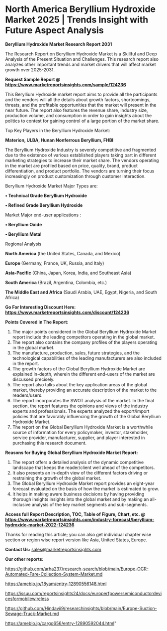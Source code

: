 # North America Beryllium Hydroxide Market 2025 | Trends Insight with Future Aspect Analysis

<strong>Beryllium Hydroxide Market Research Report 2031</strong>

The Research Report on Beryllium Hydroxide Market is a Skillful and Deep Analysis of the Present Situation and Challenges. This research report also analyzes other important trends and market drivers that will affect market growth over 2025-2031.

<strong>Request Sample Report @ <a href=https://www.marketreportsinsights.com/sample/124236>https://www.marketreportsinsights.com/sample/124236</a></strong>

This Beryllium Hydroxide market report aims to provide all the participants and the vendors will all the details about growth factors, shortcomings, threats, and the profitable opportunities that the market will present in the near future. The report also features the revenue share, industry size, production volume, and consumption in order to gain insights about the politics to contest for gaining control of a large portion of the market share.

Top Key Players in the Beryllium Hydroxide Market:

<strong>Materion, ULBA, Hunan Nonferrous Beryllium, FHBI</strong>

The Beryllium Hydroxide Industry is severely competitive and fragmented due to the existence of various established players taking part in different marketing strategies to increase their market share. The vendors operating in the market are profiled based on price, quality, brand, product differentiation, and product portfolio. The vendors are turning their focus increasingly on product customization through customer interaction.

Beryllium Hydroxide Market Major Types are:

<strong>• Technical Grade Beryllium Hydroxide

• Refined Grade Beryllium Hydroxide</strong>

Market Major end-user applications :

<strong>• Beryllium Oxide

• Beryllium Metal</strong>

Regional Analysis

</u><strong><b>North America</b></strong> (the United States, Canada, and Mexico)

<strong><b>Europe </b></strong>(Germany, France, UK, Russia, and Italy)

<strong><b>Asia-Pacific</b></strong> (China, Japan, Korea, India, and Southeast Asia)

<strong><b>South America</b></strong> (Brazil, Argentina, Colombia, etc.)

<strong><b>The Middle East and Africa</b></strong> (Saudi Arabia, UAE, Egypt, Nigeria, and South Africa)

<strong>Go For Interesting Discount Here: <a href=https://www.marketreportsinsights.com/discount/124236>https://www.marketreportsinsights.com/discount/124236</a></strong>

<strong>Points Covered in The Report:</strong>
<ol>
  <li>The major points considered in the Global Beryllium Hydroxide Market report include the leading competitors operating in the global market.</li>
  <li>The report also contains the company profiles of the players operating in the global market.</li>
  <li>The manufacture, production, sales, future strategies, and the technological capabilities of the leading manufacturers are also included in the report.</li>
  <li>The growth factors of the Global Beryllium Hydroxide Market are explained in-depth, wherein the different end-users of the market are discussed precisely.</li>
  <li>The report also talks about the key application areas of the global market, thereby providing an accurate description of the market to the readers/users.</li>
  <li>The report incorporates the SWOT analysis of the market. In the final section, the report features the opinions and views of the industry experts and professionals. The experts analyzed the export/import policies that are favorably influencing the growth of the Global Beryllium Hydroxide Market.</li>
  <li>The report on the Global Beryllium Hydroxide Market is a worthwhile source of information for every policymaker, investor, stakeholder, service provider, manufacturer, supplier, and player interested in purchasing this research document.</li>
</ol>
<strong>Reasons for Buying Global Beryllium Hydroxide Market Report:</strong>

<ol>
  <li>The report offers a detailed analysis of the dynamic competitive landscape that keeps the reader/client well ahead of the competitors.</li>
  <li>It also presents an in-depth view of the different factors driving or restraining the growth of the global market.</li>
  <li>The Global Beryllium Hydroxide Market report provides an eight-year forecast evaluated on the basis of how the market is estimated to grow.</li>
  <li>It helps in making aware business decisions by having providing thorough insights insights into the global market and by making an all-inclusive analysis of the key market segments and sub-segments.</li>
</ol>
<strong>Access full Report Description, TOC, Table of Figure, Chart, etc. @ <a href=https://www.marketreportsinsights.com/industry-forecast/beryllium-hydroxide-market-2022-124236>https://www.marketreportsinsights.com/industry-forecast/beryllium-hydroxide-market-2022-124236</a></strong>


Thanks for reading this article; you can also get individual chapter wise section or region wise report version like Asia, United States, Europe.

<strong>Contact Us:</strong>
sales@marketreportsinsights.com

<strong>Our other reports:</strong>

<a href=https://github.com/arha237/research-search/blob/main/Europe-OCR-Automated-Fare-Collection-System-Market.md>https://github.com/arha237/research-search/blob/main/Europe-OCR-Automated-Fare-Collection-System-Market.md</a>

<a href=https://ameblo.jp/18yam/entry-12890556148.html>https://ameblo.jp/18yam/entry-12890556148.html</a>

<a href=https://issuu.com/reportsinsights24/docs/europerfpowersemiconductordevicesformobilewireless>https://issuu.com/reportsinsights24/docs/europerfpowersemiconductordevicesformobilewireless</a>

<a href=https://github.com/Hindavii9/researchinsights/blob/main/Europe-Suction-Sewage-Truck-Market.md>https://github.com/Hindavii9/researchinsights/blob/main/Europe-Suction-Sewage-Truck-Market.md</a>

<a href=https://ameblo.jp/cargo656/entry-12890592044.html>https://ameblo.jp/cargo656/entry-12890592044.html</a>"
